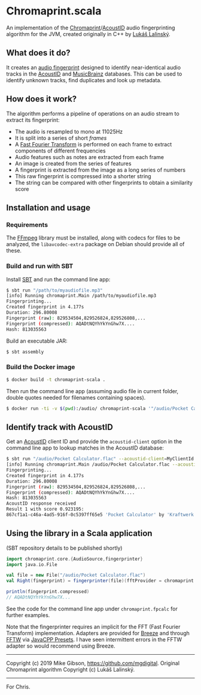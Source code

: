 # Chromaprint.scala

An implementation of the [Chromaprint][1]/[AcoustID][2] audio fingerprinting algorithm for the JVM, created originally in C++ by [Lukáš Lalinský][3].

## What does it do?

It creates an [audio fingerprint][4] designed to identify near-identical audio tracks in the [AcoustID][2] and [MusicBrainz][5] databases. This can be used to identify unknown tracks, find duplicates and look up metadata.

## How does it work?

The algorithm performs a pipeline of operations on an audio stream to extract its fingerprint:

- The audio is resampled to mono at 11025Hz
- It is split into a series of short _frames_
- A [Fast Fourier Transform][6] is performed on each frame to extract components of different frequencies
- Audio features such as notes are extracted from each frame
- An image is created from the series of features
- A fingerprint is extracted from the image as a long series of numbers
- This raw fingerprint is compressed into a shorter string
- The string can be compared with other fingerprints to obtain a similarity score

## Installation and usage

### Requirements

The [FFmpeg][7] library must be installed, along with codecs for files to be analyzed, the `libavcodec-extra` package on Debian should provide all of these.

### Build and run with SBT

Install [SBT][8] and run the command line app:

```bash
$ sbt run "/path/to/myaudiofile.mp3"
[info] Running chromaprint.Main /path/to/myaudiofile.mp3
Fingerprinting...
Created fingerprint in 4.177s
Duration: 296.80008
Fingerprint (raw): 829534504,829526824,829526808,...
Fingerprint (compressed): AQADtNQYhYkYnGhw7X....
Hash: 813035563
```

Build an executable JAR:

```bash
$ sbt assembly
```

### Build the Docker image

```bash
$ docker build -t chromaprint-scala .
```

Then run the command line app (assuming audio file in current folder, double quotes needed for filenames containing spaces).

```bash
$ docker run -ti -v $(pwd):/audio/ chromaprint-scala '"/audio/Pocket Calculator.flac"'
```

## Identify track with AcoustID

Get an [AcoustID][2] client ID and provide the `acoustid-client` option in the command line app to lookup matches in the AcoustID database:

```bash
$ sbt run "/audio/Pocket Calculator.flac" --acoustid-client=MyClientId
[info] Running chromaprint.Main /audio/Pocket Calculator.flac --acoustid-client=MyClientId
Fingerprinting...
Created fingerprint in 4.177s
Duration: 296.80008
Fingerprint (raw): 829534504,829526824,829526808,...
Fingerprint (compressed): AQADtNQYhYkYnGhw7X....
Hash: 813035563
AcoustID response received
Result 1 with score 0.923195:
867cf1a1-c46a-4ad5-916f-0c5397ff65e5 'Pocket Calculator' by 'Kraftwerk'
```

## Using the library in a Scala application

(SBT repository details to be published shortly)

```scala
import chromaprint.core.{AudioSource,fingerprinter}
import java.io.File

val file = new File("/audio/Pocket Calculator.flac")
val Right(fingerprint) = fingerprinter(file)(fftProvider = chromaprint.breeze.FFT)

println(fingerprint.compressed)
// AQADtNQYhYkYnGhw7X...

```
See the code for the command line app under `chromaprint.fpcalc` for further examples.

Note that the fingerprinter requires an implicit for the FFT (Fast Fourier Transform) implementation. Adapters are provided for [Breeze][9] and through [FFTW][10] via [JavaCPP Presets][11]. I have seen intermittent errors in the FFTW adapter so would recommend using Breeze.

---

Copyright (c) 2019 Mike Gibson, https://github.com/mgdigital. Original Chromaprint algorithm Copyright (c) Lukáš Lalinský.

---

For Chris.



[1]: https://github.com/acoustid/chromaprint
[2]: https://acoustid.org/
[3]: https://oxygene.sk/
[4]: https://en.wikipedia.org/wiki/Acoustic_fingerprint
[5]: https://musicbrainz.org/
[6]: https://en.wikipedia.org/wiki/Fast_Fourier_transform
[7]: https://ffmpeg.org/
[8]: https://www.scala-sbt.org/download.html
[9]: https://github.com/scalanlp/breeze
[10]: http://www.fftw.org/
[11]: https://github.com/bytedeco/javacpp-presets/tree/master/fftw
